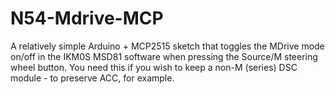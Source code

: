 # N54-Mdrive-MCP
 
A relatively simple Arduino + MCP2515 sketch that toggles the MDrive mode on/off in the IKM0S MSD81 software when pressing the Source/M steering wheel button. You need this if you wish to keep a non-M (series) DSC module - to preserve ACC, for example.